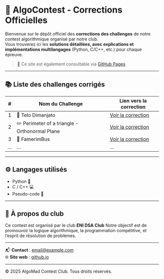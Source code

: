 # 🧠 AlgoContest - Corrections Officielles

Bienvenue sur le dépôt officiel des **corrections des challenges** de notre contest algorithmique organisé par notre club.  
Vous trouverez ici les **solutions détaillées, avec explications et implémentations multilangages** (Python, C/C++, etc.) pour chaque épreuve.

> 🔗 Ce site est également consultable via [GitHub Pages](https://rafita261.github.io/Corrige/)

---

## 📚 Liste des challenges corrigés

| # | Nom du Challenge | Lien vers la correction |
|:-:|------------------|-------------------------|
| 1 | 🥇 Telo Dimanjato | [Voir la correction](./Round1-l1/telo-dimanjato) |
| 2 | ✏️ Perimeter of a triangle - Orthonormal Plane  | [Voir la correction](./Round1-l1/perimeter-orthonormal) |
| 3 | 🧩 FamerimBus | [Voir la correction](./Round1-l1/famerimbus) |
| … | … | … |

---

## ⚙️ Langages utilisés

- Python 🐍
- C / C++ 💻
- Pseudo-code 📘

---


## 🏫 À propos du club

Ce contest est organisé par le club **ENI DSA Club**
Notre objectif est de promouvoir la logique algorithmique, la programmation compétitive, et l’esprit de résolution de problèmes.

---

📬 **Contact** : [email@example.com](mailto:email@example.com)  
🌐 **Site web** : [github.io](https://rafita261.github.io/Chriskely/)

---

© 2025 AlgoMad Contest Club. Tous droits réservés.
